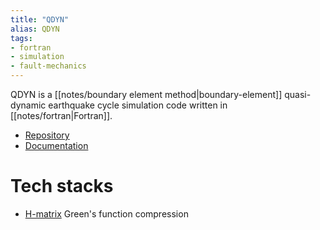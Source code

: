 ```yaml
---
title: "QDYN"
alias: QDYN
tags:
- fortran
- simulation
- fault-mechanics
---
```


QDYN is a [[notes/boundary element method|boundary-element]] quasi-dynamic earthquake cycle simulation code written in [[notes/fortran|Fortran]]. 

- [Repository](https://github.com/ydluo/qdyn)
- [Documentation](https://ydluo.github.io/qdyn/index.html)

# Tech stacks
- [H-matrix](https://github.com/ambrad/hmmvp) Green's function compression

